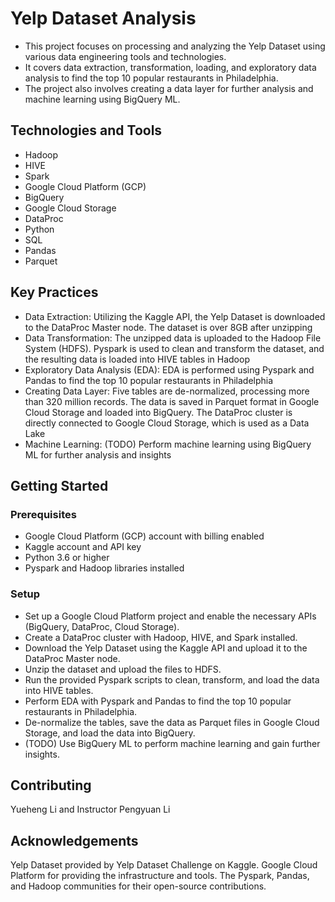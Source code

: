 # Yelp Dataset Analysis

* This project focuses on processing and analyzing the Yelp Dataset using various data engineering tools and technologies.<br>
* It covers data extraction, transformation, loading, and exploratory data analysis to find the top 10 popular restaurants in Philadelphia.<br>
* The project also involves creating a data layer for further analysis and machine learning using BigQuery ML.<br>

## Technologies and Tools

* Hadoop
* HIVE
* Spark
* Google Cloud Platform (GCP)
* BigQuery
* Google Cloud Storage
* DataProc
* Python
* SQL
* Pandas
* Parquet

## Key Practices
* Data Extraction: Utilizing the Kaggle API, the Yelp Dataset is downloaded to the DataProc Master node. The dataset is over 8GB after unzipping<br>  
* Data Transformation: The unzipped data is uploaded to the Hadoop File System (HDFS). Pyspark is used to clean and transform the dataset, and the resulting data is loaded into HIVE tables in Hadoop <br>
* Exploratory Data Analysis (EDA): EDA is performed using Pyspark and Pandas to find the top 10 popular restaurants in Philadelphia <br>
* Creating Data Layer: Five tables are de-normalized, processing more than 320 million records. The data is saved in Parquet format in Google Cloud Storage and loaded into BigQuery. The DataProc cluster is directly connected to Google Cloud Storage, which is used as a Data Lake <br>
* Machine Learning: (TODO) Perform machine learning using BigQuery ML for further analysis and insights <br>

## Getting Started

### Prerequisites
* Google Cloud Platform (GCP) account with billing enabled <br>
* Kaggle account and API key <br>
* Python 3.6 or higher <br>
* Pyspark and Hadoop libraries installed <br>

### Setup
* Set up a Google Cloud Platform project and enable the necessary APIs (BigQuery, DataProc, Cloud Storage).
* Create a DataProc cluster with Hadoop, HIVE, and Spark installed.
* Download the Yelp Dataset using the Kaggle API and upload it to the DataProc Master node.
* Unzip the dataset and upload the files to HDFS.
* Run the provided Pyspark scripts to clean, transform, and load the data into HIVE tables.
* Perform EDA with Pyspark and Pandas to find the top 10 popular restaurants in Philadelphia.
* De-normalize the tables, save the data as Parquet files in Google Cloud Storage, and load the data into BigQuery.
* (TODO) Use BigQuery ML to perform machine learning and gain further insights.

## Contributing

Yueheng Li and Instructor Pengyuan Li

## Acknowledgements

Yelp Dataset provided by Yelp Dataset Challenge on Kaggle. 
Google Cloud Platform for providing the infrastructure and tools. 
The Pyspark, Pandas, and Hadoop communities for their open-source contributions. 

